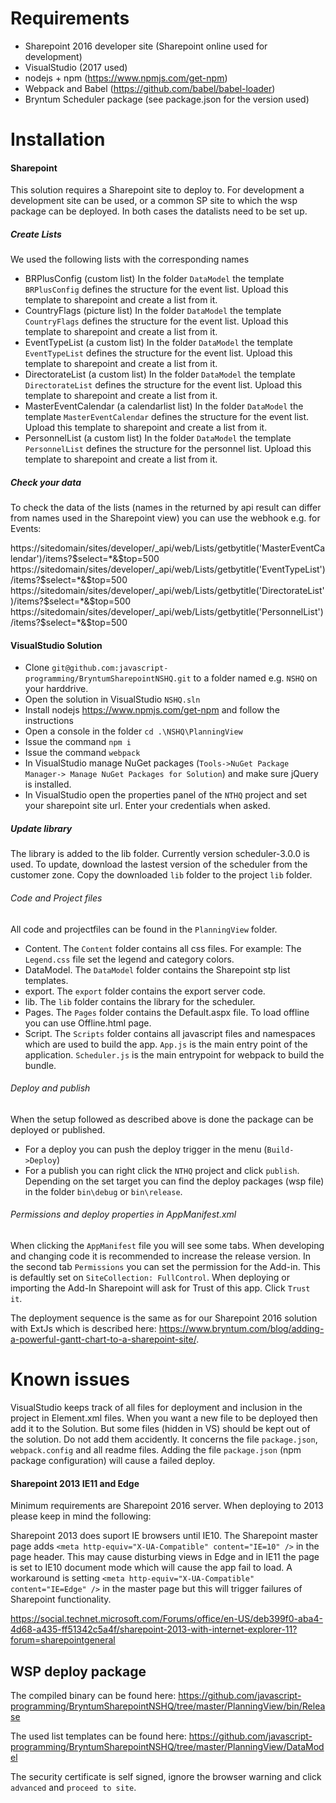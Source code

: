 # Requirements

- Sharepoint 2016 developer site (Sharepoint online used for development)
- VisualStudio (2017 used)
- nodejs + npm (https://www.npmjs.com/get-npm)
- Webpack and Babel (https://github.com/babel/babel-loader)
- Bryntum Scheduler package (see package.json for the version used)


# Installation

#### Sharepoint

This solution requires a Sharepoint site to deploy to. For development a development site can be used, or a common SP site
to which the wsp package can be deployed. In both cases the datalists need to be set up.

##### Create Lists

We used the following lists with the corresponding names

- BRPlusConfig (custom list)
    In the folder `DataModel` the template `BRPlusConfig` defines the structure for the event list. Upload this template to sharepoint and create a list from it.
- CountryFlags (picture list)
    In the folder `DataModel` the template `CountryFlags` defines the structure for the event list. Upload this template to sharepoint and create a list from it.    
- EventTypeList (a custom list)
    In the folder `DataModel` the template `EventTypeList` defines the structure for the event list. Upload this template to sharepoint and create a list from it.
- DirectorateList (a custom list)
    In the folder `DataModel` the template `DirectorateList` defines the structure for the event list. Upload this template to sharepoint and create a list from it.
- MasterEventCalendar (a calendarlist list)
    In the folder `DataModel` the template `MasterEventCalendar` defines the structure for the event list. Upload this template to sharepoint and create a list from it.
- PersonnelList (a custom list)
    In the folder `DataModel` the template `PersonnelList` defines the structure for the personnel list. Upload this template to sharepoint and create a list from it.


##### Check your data

To check the data of the lists (names in the returned by api result can differ from names used in the Sharepoint view) you can use the webhook e.g. for Events:

https://sitedomain/sites/developer/_api/web/Lists/getbytitle('MasterEventCalendar')/items?$select=*&$top=500
https://sitedomain/sites/developer/_api/web/Lists/getbytitle('EventTypeList')/items?$select=*&$top=500
https://sitedomain/sites/developer/_api/web/Lists/getbytitle('DirectorateList')/items?$select=*&$top=500
https://sitedomain/sites/developer/_api/web/Lists/getbytitle('PersonnelList')/items?$select=*&$top=500


#### VisualStudio Solution

- Clone `git@github.com:javascript-programming/BryntumSharepointNSHQ.git` to a folder named e.g. `NSHQ` on your harddrive.
- Open the solution in VisualStudio `NSHQ.sln`
- Install nodejs https://www.npmjs.com/get-npm and follow the instructions
- Open a console in the folder `cd .\NSHQ\PlanningView`
- Issue the command `npm i`
- Issue the command `webpack`
- In VisualStudio manage NuGet packages (`Tools->NuGet Package Manager-> Manage NuGet Packages for Solution`) and make sure jQuery is installed.
- In VisualStudio open the properties panel of the `NTHQ` project and set your sharepoint site url. Enter your credentials when asked.

##### Update library

The library is added to the lib folder. Currently version scheduler-3.0.0 is used. To update, download the lastest version of the scheduler from the customer zone.
Copy the downloaded `lib` folder to the project `lib` folder.

###### Code and Project files

All code and projectfiles can be found in the `PlanningView` folder.

- Content. The `Content` folder contains all css files. For example: The `Legend.css` file set the legend and category colors.
- DataModel. The `DataModel` folder contains the Sharepoint stp list templates.
- export. The `export` folder contains the export server code.
- lib. The `lib` folder contains the library for the scheduler.
- Pages. The `Pages` folder contains the Default.aspx file. To load offline you can use Offline.html page.
- Script. The `Scripts` folder contains all javascript files and namespaces which are used to build the app.
`App.js` is the main entry point of the application. `Scheduler.js` is the main entrypoint for webpack to build the bundle.


###### Deploy and publish

When the setup followed as described above is done the package can be deployed or published.

- For a deploy you can push the deploy trigger in the menu (`Build->Deploy`)
- For a publish you can right click the `NTHQ` project and click `publish`. Depending on the set target you can find the deploy packages (wsp file) in the folder `bin\debug` or `bin\release`.

###### Permissions and deploy properties in AppManifest.xml

When clicking the `AppManifest` file you will see some tabs. When developing and changing code it is recommended to increase the release version. In the second tab `Permissions` you can set the permission for the Add-in.
This is defaultly set on `SiteCollection: FullControl`. When deploying or importing the Add-In Sharepoint will ask for Trust of this app. Click `Trust it`.

The deployment sequence is the same as for our Sharepoint 2016 solution with ExtJs which is described here: https://www.bryntum.com/blog/adding-a-powerful-gantt-chart-to-a-sharepoint-site/.

# Known issues

VisualStudio keeps track of all files for deployment and inclusion in the project in Element.xml files. When you want a new file to be deployed then add it to the Solution. But some files (hidden in VS) should be kept out of the solution.
Do not add them accidently. It concerns the file `package.json`, `webpack.config` and all readme files. Adding the file `package.json` (npm package configuration) will cause a failed deploy.

#### Sharepoint 2013 IE11 and Edge

Minimum requirements are Sharepoint 2016 server. When deploying to 2013 please keep in mind the following:

Sharepoint 2013 does suport IE browsers until IE10. The Sharepoint master page adds `<meta http-equiv="X-UA-Compatible" content="IE=10" />` in the page header. This may cause disturbing views in Edge and in IE11 the page is set
to IE10 document mode which will cause the app fail to load. A workaround is setting `<meta http-equiv="X-UA-Compatible" content="IE=Edge" />` in the master page but this will trigger failures of Sharepoint functionality.

https://social.technet.microsoft.com/Forums/office/en-US/deb399f0-aba4-4d68-a435-ff51342c5a4f/sharepoint-2013-with-internet-explorer-11?forum=sharepointgeneral


## WSP deploy package

The compiled binary can be found here: https://github.com/javascript-programming/BryntumSharepointNSHQ/tree/master/PlanningView/bin/Release

The used list templates can be found here: https://github.com/javascript-programming/BryntumSharepointNSHQ/tree/master/PlanningView/DataModel

The security certificate is self signed, ignore the browser warning and click `advanced` and `proceed to site`.












